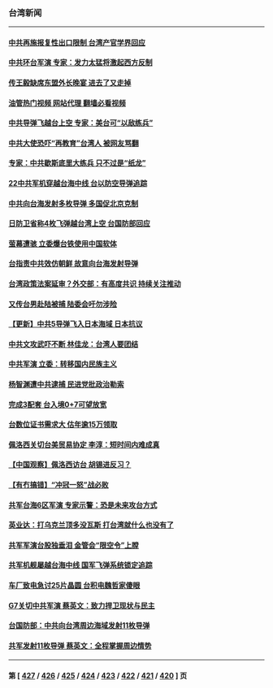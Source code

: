 ### 台湾新闻
---
#### [中共再施报复性出口限制 台湾产官学界回应](../../pages/ncid1349361/n13795779.md?08050445) 
#### [中共环台军演 专家：发力太猛将激起西方反制](../../pages/ncid1349361/n13795658.md?08050445) 
#### [传王毅缺席东盟外长晚宴 进去了又走掉](../../pages/ncid1349361/n13795674.md?08050445) 
#### [油管热门视频 网站代理 翻墙必看视频](http://209.222.30.114:81/youtube.html?08050445)
#### [中共导弹飞越台上空 专家：美台可“以敌练兵”](../../pages/ncid1349361/n13795497.md?08050445) 
#### [中共大使恐吓“再教育”台湾人 被网友骂翻](../../pages/ncid1349361/n13795733.md?08050445) 
#### [专家：中共歇斯底里大练兵 只不过是“纸龙”](../../pages/ncid1349361/n13795695.md?08050445) 
#### [22中共军机穿越台海中线 台以防空导弹追踪](../../pages/ncid1349361/n13795675.md?08050445) 
#### [中共向台海发射多枚导弹 多国促北京克制](../../pages/ncid1349361/n13795642.md?08050445) 
#### [日防卫省称4枚飞弹越台湾上空 台国防部回应](../../pages/ncid1349361/n13795440.md?08050445) 
#### [萤幕遭骇 立委爆台铁使用中国软体](../../pages/ncid1349361/n13795651.md?08050445) 
#### [台指责中共效仿朝鲜 故意向台海发射导弹](../../pages/ncid1349361/n13795646.md?08050445) 
#### [台湾政策法案延审？外交部：有高度共识 持续关注推动](../../pages/ncid1349361/n13795580.md?08050445) 
#### [又传台男赴陆被捕 陆委会吁勿涉险](../../pages/ncid1349361/n13795618.md?08050445) 
#### [【更新】中共5导弹飞入日本海域 日本抗议](../../pages/ncid1349361/n13795616.md?08050445) 
#### [中共文攻武吓不断 林佳龙：台湾人要团结](../../pages/ncid1349361/n13795623.md?08050445) 
#### [中共军演 立委：转移国内民族主义](../../pages/ncid1349361/n13795621.md?08050445) 
#### [杨智渊遭中共逮捕 民进党批政治勒索](../../pages/ncid1349361/n13795620.md?08050445) 
#### [完成3配套 台入境0+7可望放宽](../../pages/ncid1349361/n13795612.md?08050445) 
#### [台数位证书需求大 估年逾15万领取](../../pages/ncid1349361/n13795615.md?08050445) 
#### [佩洛西关切台美贸易协定 李淳：短时间内难成真](../../pages/ncid1349361/n13795533.md?08050445) 
#### [【中国观察】佩洛西访台 胡锡进反习？](../../pages/ncid1349361/n13795454.md?08050445) 
#### [【有冇搞错】“冲冠一怒”战必败](../../pages/ncid1349361/n13795285.md?08050445) 
#### [共军台海6区军演 专家示警：恐是未来攻台方式](../../pages/ncid1349361/n13795576.md?08050445) 
#### [英业达：打乌克兰顶多没瓦斯 打台湾就什么也没有了](../../pages/ncid1349361/n13795537.md?08050445) 
#### [共军军演台股独垂泪 金管会“限空令”上膛](../../pages/ncid1349361/n13795539.md?08050445) 
#### [共军机舰屡越台海中线 国军飞弹系统锁定追踪](../../pages/ncid1349361/n13795526.md?08050445) 
#### [车厂致电急讨25片晶圆 台积电魏哲家傻眼](../../pages/ncid1349361/n13795541.md?08050445) 
#### [G7关切中共军演 蔡英文：致力捍卫现状与民主](../../pages/ncid1349361/n13795543.md?08050445) 
#### [台国防部：中共向台湾周边海域发射11枚导弹](../../pages/ncid1349361/n13795371.md?08050445) 
#### [共军发射11枚导弹 蔡英文：全程掌握周边情势](../../pages/ncid1349361/n13795438.md?08050445) 

---
#### 第 [ [427](./427.md?08050445) / [426](./426.md?08050445) / [425](./425.md?08050445) / [424](./424.md?08050445) / [423](./423.md?08050445) / [422](./422.md?08050445) / [421](./421.md?08050445) / [420](./420.md?08050445) ] 页
